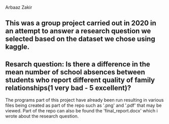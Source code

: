 Arbaaz Zakir

This was a group project carried out in 2020 in an attempt to answer a research question we selected based on the dataset we chose using kaggle.
---------------------------------------------------------------------------------------------------------------------------------------------------------------
Resarch question:
Is there a difference in the mean number of school absences between students who report different quality of family relationships(1 very bad - 5 excellent)?
---------------------------------------------------------------------------------------------------------------------------------------------------------------

The programs part of this project have already been run resulting in various files being created as part of the repo such as '.png' and '.pdf' that may be viewed.
Part of the repo can also be found the 'final_report.docx' which i wrote about the research question.
